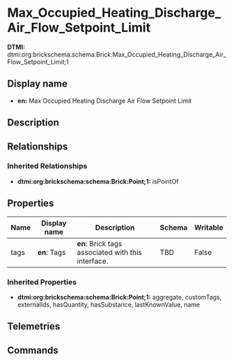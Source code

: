 # Max_Occupied_Heating_Discharge_Air_Flow_Setpoint_Limit
**DTMI:** dtmi:org:brickschema:schema:Brick:Max_Occupied_Heating_Discharge_Air_Flow_Setpoint_Limit;1
## Display name
- **en:** Max Occupied Heating Discharge Air Flow Setpoint Limit
## Description
## Relationships
### Inherited Relationships
* **dtmi:org:brickschema:schema:Brick:Point;1:** isPointOf
## Properties
|Name|Display name|Description|Schema|Writable|
|-|-|-|-|-|
|tags|**en**: Tags|**en**: Brick tags associated with this interface.|TBD|False|
### Inherited Properties
* **dtmi:org:brickschema:schema:Brick:Point;1:** aggregate, customTags, externalIds, hasQuantity, hasSubstance, lastKnownValue, name
## Telemetries
## Commands
